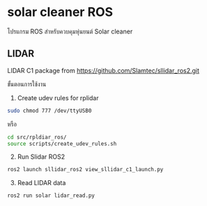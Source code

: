 # solar cleaner ROS
โปรแกรม ROS สำหรับควบคุมหุ่นยนต์ Solar cleaner

## LIDAR
LIDAR C1 package from https://github.com/Slamtec/sllidar_ros2.git

ขั้นตอนการใช้งาน
1. Create udev rules for rplidar
```bash
sudo chmod 777 /dev/ttyUSB0
```
หรือ
```bash
cd src/rpldiar_ros/
source scripts/create_udev_rules.sh
```
2. Run Slidar ROS2
```bash
ros2 launch sllidar_ros2 view_sllidar_c1_launch.py
```
3. Read LIDAR data
```bash
ros2 run solar lidar_read.py
```
